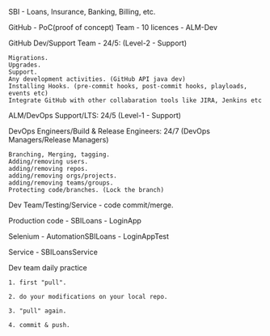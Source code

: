 

SBI - Loans, Insurance, Banking, Billing, etc.

GitHub - PoC(proof of concept) Team - 10 licences - ALM-Dev

GitHub Dev/Support Team - 24/5: (Level-2 - Support)

	Migrations.
	Upgrades.
	Support.
	Any development activities. (GitHub API java dev)
	Installing Hooks. (pre-commit hooks, post-commit hooks, playloads, events etc)
	Integrate GitHub with other collabaration tools like JIRA, Jenkins etc
	

ALM/DevOps Support/LTS: 24/5 (Level-1 - Support)

DevOps Engineers/Build & Release Engineers: 24/7 (DevOps Managers/Release Managers)

	Branching, Merging, tagging.
	Adding/removing users.
	adding/removing repos.
	adding/removing orgs/projects.
	adding/removing teams/groups.
	Protecting code/branches. (Lock the branch)
	
Dev Team/Testing/Service - code commit/merge.

Production code - SBILoans - LoginApp

Selenium - AutomationSBILoans - LoginAppTest

Service - SBILoansService


Dev team daily practice

	1. first "pull".

	2. do your modifications on your local repo.

	3. "pull" again.

	4. commit & push.
